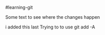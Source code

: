 #learning-git

Some text to see where the changes happen
 

 i added this last
Trying to to use git add -A